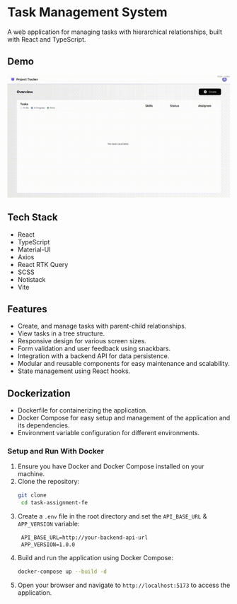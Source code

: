 # Task Management System
A web application for managing tasks with hierarchical relationships, built with React and TypeScript.

## Demo
![Demo](./demo.gif)

## Tech Stack
- React
- TypeScript
- Material-UI
- Axios
- React RTK Query
- SCSS
- Notistack
- Vite

## Features
- Create, and manage tasks with parent-child relationships.
- View tasks in a tree structure.
- Responsive design for various screen sizes.
- Form validation and user feedback using snackbars.
- Integration with a backend API for data persistence.
- Modular and reusable components for easy maintenance and scalability.
- State management using React hooks.

## Dockerization
- Dockerfile for containerizing the application.
- Docker Compose for easy setup and management of the application and its dependencies.
- Environment variable configuration for different environments.

 ### Setup and Run With Docker
1. Ensure you have Docker and Docker Compose installed on your machine.
2. Clone the repository:
   ```bash
   git clone
    cd task-assignment-fe
    ```
3. Create a `.env` file in the root directory and set the `API_BASE_URL` & `APP_VERSION` variable:
   ```env
    API_BASE_URL=http://your-backend-api-url
    APP_VERSION=1.0.0
    ```
4. Build and run the application using Docker Compose:
    ```bash
    docker-compose up --build -d
    ```
5. Open your browser and navigate to `http://localhost:5173` to access the application.

